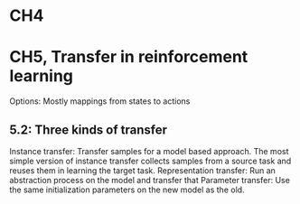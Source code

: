 # CH4

# CH5, Transfer in reinforcement learning
Options: Mostly mappings from states to actions
## 5.2: Three kinds of transfer
Instance transfer: Transfer samples for a model based approach. The most simple
version of instance transfer collects samples from a source task and reuses them
in learning the target task.
Representation transfer: Run an abstraction process on the model and transfer
that
Parameter transfer: Use the same initialization parameters on the new model as
the old.


